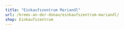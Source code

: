 ```yaml
---
title: "Einkaufszentrum Mariandl"
url: /krems-an-der-donau/einkaufszentrum-mariandl/
shop: Einkaufszentrum
---
```


